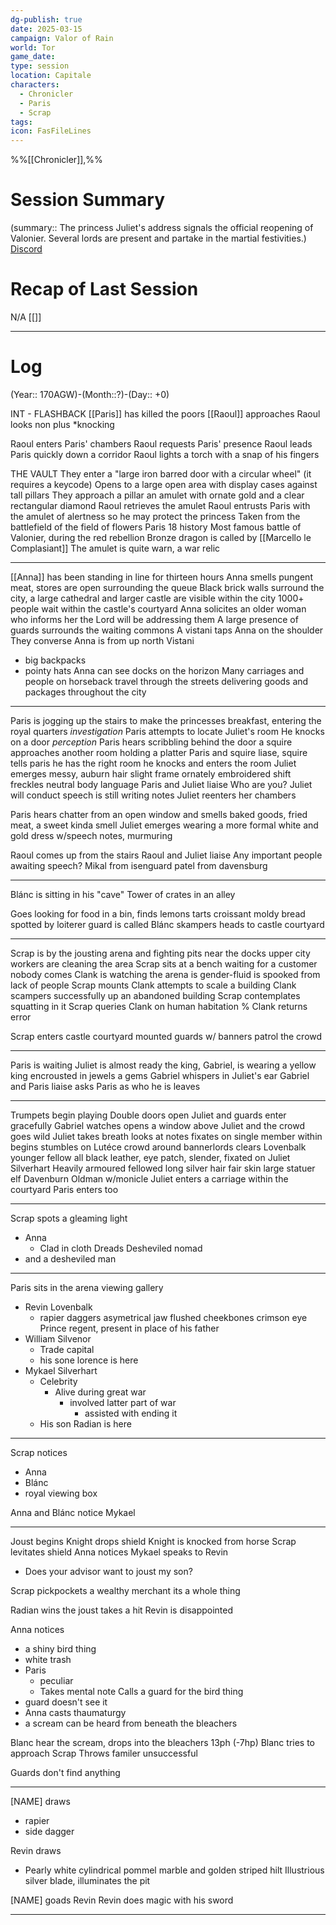 ```yaml
---
dg-publish: true
date: 2025-03-15
campaign: Valor of Rain
world: Tor
game_date:
type: session
location: Capitale
characters:
  - Chronicler
  - Paris
  - Scrap
tags:
icon: FasFileLines
---
```

%%[[Chronicler]],%%
# Session Summary
(summary:: The princess Juliet's address signals the official reopening of Valonier.  Several lords are present and partake in the martial festivities.)
[Discord](https://discord.com/channels/1275183616414056560/1276402082840182888/1346661936313405542)
# Recap of Last Session
N/A [[]]

---
# Log
(Year:: 170AGW)-(Month::?)-(Day:: +0)

INT - FLASHBACK
[[Paris]] has killed the poors 
[[Raoul]] approaches
Raoul looks non plus 
*knocking

Raoul enters Paris' chambers
Raoul requests Paris' presence
Raoul leads Paris quickly down a corridor
Raoul lights a torch with a snap of his fingers

THE VAULT
They enter a "large iron barred door with a circular wheel" (it requires a keycode)
Opens to a large open area with display cases against tall pillars
 They approach a pillar 
	an amulet with ornate gold and a clear rectangular diamond
Raoul retrieves the amulet
Raoul entrusts Paris with the amulet of alertness so he may protect the princess
Taken from the battlefield of the field of flowers
	Paris 18 history
		Most famous battle of Valonier, during the red rebellion
		Bronze dragon is called by [[Marcello le Complasiant]] 
The amulet is quite warn, a war relic

---
[[Anna]] has been standing in line for thirteen hours
Anna smells pungent meat, stores are open surrounding the queue
Black brick walls surround the city, a large cathedral and larger castle are visible within the city
1000+ people wait within the castle's courtyard
Anna solicites an older woman who informs her the Lord will be addressing them 
A large presence of guards surrounds the waiting commons
A vistani taps Anna on the shoulder
They converse
Anna is from up north
Vistani 
- big backpacks
- pointy hats
Anna can see docks on the horizon
Many carriages and people on horseback travel through the streets delivering goods and packages throughout the city

---

Paris is jogging up the stairs to make the princesses breakfast, entering the royal quarters
*investigation* Paris attempts to locate Juliet's room
He knocks on a door
*perception* Paris hears scribbling behind the door
a squire approaches another room holding a platter
Paris  and squire liase, squire tells paris he has the right room
he knocks and enters the room
Juliet emerges
	messy, auburn hair
	slight frame
	ornately embroidered shift
	freckles
	neutral body language
Paris and Juliet liaise
	Who are you?
	Juliet will conduct speech
	is still writing notes
Juliet reenters her chambers

Paris hears chatter from an open window and smells baked goods, fried meat, a sweet kinda smell
Juliet emerges wearing a more formal white and gold dress
	w/speech notes, murmuring

Raoul comes up from the stairs
Raoul and Juliet liaise
	Any important people awaiting speech?
	Mikal from isenguard
	patel from davensburg

---
Blánc is sitting in his "cave"
	Tower of crates in an alley

Goes looking for food in a bin, finds
	lemons
	tarts
	croissant
	moldy bread
spotted by loiterer
guard is called
Blánc skampers
heads to castle courtyard

---
Scrap is by the jousting arena and fighting pits near the docks
upper city workers are cleaning the area
Scrap sits at a bench waiting for a customer
	nobody comes
Clank is watching the arena
	is gender-fluid
	is spooked from lack of people
Scrap mounts Clank
	attempts to scale a building
	Clank scampers successfully up an abandoned building 
	Scrap contemplates squatting in it
	Scrap queries Clank on human habitation %
		Clank returns error

Scrap enters castle courtyard
	mounted guards w/ banners patrol the crowd

---
 Paris is waiting
 Juliet is almost ready
 the king, Gabriel, is wearing a yellow king encrousted in jewels a gems
 Gabriel whispers in Juliet's ear
 Gabriel and Paris liaise
	 asks Paris as who he is
	leaves

---
Trumpets begin playing
Double doors open
Juliet and guards enter gracefully
Gabriel watches opens a window above Juliet and the crowd goes wild
Juliet
	takes breath
	looks at notes
	fixates on single member within 
	begins
	stumbles on Lutéce
crowd around bannerlords clears
	Lovenbalk
		younger fellow
			all black leather, eye patch, slender, fixated on Juliet
	Silverhart
		Heavily armoured fellowed
			long silver hair
			fair skin
			large statuer
			elf
	Davenburn
		Oldman w/monicle
Juliet enters a carriage within the courtyard
	Paris enters too

---
Scrap spots a gleaming light
- Anna 
	- Clad in cloth
		Dreads
		Desheviled
		nomad
- and a desheviled man

---
Paris sits in the arena viewing gallery
- Revin Lovenbalk
	- rapier
		daggers
		asymetrical jaw
		flushed cheekbones
		crimson eye
		Prince regent, present in place of his father
- William Silvenor
	- Trade capital 
	- his sone lorence is here
 - Mykael Silverhart
	- Celebrity
		- Alive during great war
			- involved latter part of war
				- assisted with ending it
	- His son Radian is here

---
Scrap notices
- Anna
- Blánc
- royal viewing box

Anna and Blánc notice Mykael

---
Joust begins 
Knight drops shield
Knight is knocked from horse
Scrap levitates shield
Anna notices
Mykael speaks to Revin
- Does your advisor want to joust my son?

Scrap pickpockets a wealthy merchant
its a whole thing

Radian wins the joust
takes a hit
Revin is disappointed

Anna notices
- a shiny bird thing
- white trash
 - Paris
	- peculiar
	- Takes mental note
Calls a guard for the bird thing
- guard doesn't see it
- Anna casts thaumaturgy
- a scream can be heard from beneath the bleachers

Blanc hear the scream, drops into the bleachers 13ph (-7hp)
Blanc tries to approach Scrap
Throws familer
unsuccessful 

Guards don't find anything

---
\[NAME] draws
- rapier
- side dagger

Revin draws
- Pearly white cylindrical pommel
	marble and golden striped hilt
	Illustrious silver blade, illuminates the pit

\[NAME] goads Revin
Revin does magic with his sword

---